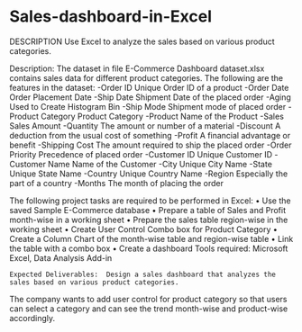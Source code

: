 # Sales-dashboard-in-Excel

DESCRIPTION
Use Excel to analyze the sales based on various product categories.
 
Description:
The dataset in file E-Commerce Dashboard dataset.xlsx contains sales data for different product categories. The following are the features in the dataset:
-Order ID	Unique Order ID of a product
-Order Date	Order Placement Date
-Ship Date	Shipment Date of the placed order
-Aging	Used to Create Histogram Bin
-Ship Mode	Shipment mode of placed order
-Product Category	Product Category
-Product	Name of the Product
-Sales	Sales Amount
-Quantity	The amount or number of a material
-Discount	A deduction from the usual cost of something
-Profit	A financial advantage or benefit
-Shipping Cost	The amount required to ship the placed order
-Order Priority	Precedence of placed order
-Customer ID	Unique Customer ID
-Customer Name	Name of the Customer
-City	Unique City Name
-State	Unique State Name
-Country	Unique Country Name
-Region	Especially the part of a country
-Months	The month of placing the order


The following project tasks are required to be performed in Excel:
•	Use the saved Sample E-Commerce database
•	Prepare a table of Sales and Profit month-wise in a working sheet
•	Prepare the sales table region-wise in the working sheet
•	Create User Control Combo box for Product Category
•	Create a Column Chart of the month-wise table and region-wise table
•	Link the table with a combo box
•	Create a dashboard
Tools required: Microsoft Excel, Data Analysis Add-in
 
`Expected Deliverables:  Design a sales dashboard that analyzes the sales based on various product categories.`

The company wants to add user control for product category so that users can select a category and can see the trend month-wise and product-wise accordingly.
